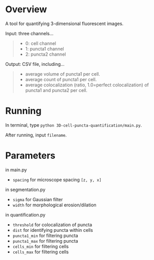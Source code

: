 # Overview
A tool for quantifying 3-dimensional fluorescent images.

Input: three channels...

> - 0: cell channel
> - 1: puncta1 channel
> - 2: puncta2 channel

Output: CSV file, including...

> - average volume of puncta1 per cell.
> - average count of puncta1 per cell.
> - average colocalization (ratio, 1.0=perfect colocalization) of puncta1 and puncta2 per cell.

# Running
In terminal, type `python 3D-cell-puncta-quantification/main.py`.

After running, input `filename`.

# Parameters
in main.py
 - `spacing` for microscope spacing `[z, y, x]`

in segmentation.py
 - `sigma` for Gaussian filter
 - `width` for morphological erosion/dilation

in quantification.py
 - `threshold` for colocalization of puncta
 - `dist` for identifying puncta within cells
 - `puncta1_min` for filtering puncta
 - `puncta1_max` for filtering puncta
 - `cells_min` for filtering cells
 - `cells_max` for filtering cells
